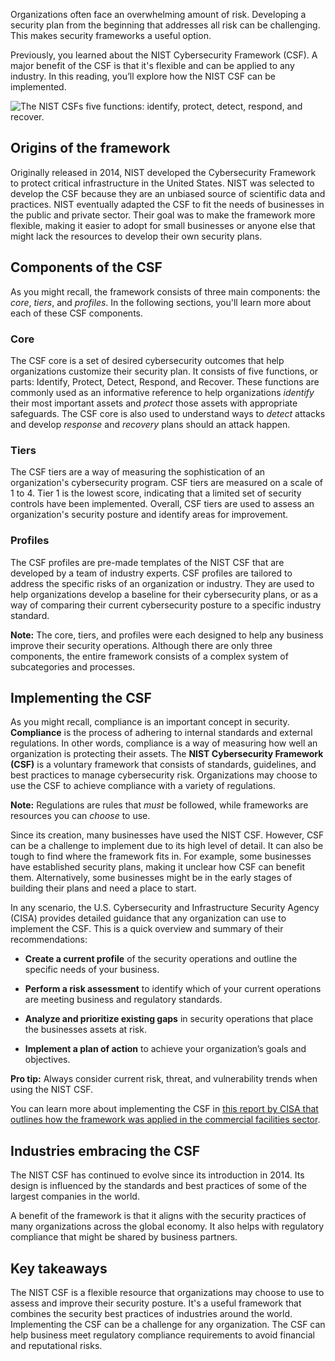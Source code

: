 Organizations often face an overwhelming amount of risk. Developing a security plan from the beginning that addresses all risk can be challenging. This makes security frameworks a useful option.

Previously, you learned about the NIST Cybersecurity Framework (CSF). A major benefit of the CSF is that it's flexible and can be applied to any industry. In this reading, you’ll explore how the NIST CSF can be implemented.

![The NIST CSFs five functions: identify, protect, detect, respond, and recover.](https://d3c33hcgiwev3.cloudfront.net/imageAssetProxy.v1/EkOObSH4SXm2So4UnlEsXg_61119b639bf84caeb75133fc91847df1_CS_V-037_S25G008-Edited.png?expiry=1701216000000&hmac=lRSoHKBozreC-Va9RoCKDA6enpgBgHdWDnxvhY79v4o)

## Origins of the framework

Originally released in 2014, NIST developed the Cybersecurity Framework to protect critical infrastructure in the United States. NIST was selected to develop the CSF because they are an unbiased source of scientific data and practices. NIST eventually adapted the CSF to fit the needs of businesses in the public and private sector. Their goal was to make the framework more flexible, making it easier to adopt for small businesses or anyone else that might lack the resources to develop their own security plans.

## Components of the CSF

As you might recall, the framework consists of three main components: the _core_, _tiers_, and _profiles_. In the following sections, you'll learn more about each of these CSF components.

### **Core**

The CSF core is a set of desired cybersecurity outcomes that help organizations customize their security plan. It consists of five functions, or parts: Identify, Protect, Detect, Respond, and Recover. These functions are commonly used as an informative reference to help organizations _identify_ their most important assets and _protect_ those assets with appropriate safeguards. The CSF core is also used to understand ways to _detect_ attacks and develop _response_ and _recovery_ plans should an attack happen.

### **Tiers**

The CSF tiers are a way of measuring the sophistication of an organization's cybersecurity program. CSF tiers are measured on a scale of 1 to 4. Tier 1 is the lowest score, indicating that a limited set of security controls have been implemented. Overall, CSF tiers are used to assess an organization's security posture and identify areas for improvement.

### **Profiles**

The CSF profiles are pre-made templates of the NIST CSF that are developed by a team of industry experts. CSF profiles are tailored to address the specific risks of an organization or industry. They are used to help organizations develop a baseline for their cybersecurity plans, or as a way of comparing their current cybersecurity posture to a specific industry standard.

**Note:** The core, tiers, and profiles were each designed to help any business improve their security operations. Although there are only three components, the entire framework consists of a complex system of subcategories and processes.

## Implementing the CSF

As you might recall, compliance is an important concept in security. **Compliance** is the process of adhering to internal standards and external regulations. In other words, compliance is a way of measuring how well an organization is protecting their assets. The **NIST Cybersecurity Framework (CSF)** is a voluntary framework that consists of standards, guidelines, and best practices to manage cybersecurity risk. Organizations may choose to use the CSF to achieve compliance with a variety of regulations.

**Note:** Regulations are rules that _must_ be followed, while frameworks are resources you can _choose_ to use.

Since its creation, many businesses have used the NIST CSF. However, CSF can be a challenge to implement due to its high level of detail. It can also be tough to find where the framework fits in. For example, some businesses have established security plans, making it unclear how CSF can benefit them. Alternatively, some businesses might be in the early stages of building their plans and need a place to start.

In any scenario, the U.S. Cybersecurity and Infrastructure Security Agency (CISA) provides detailed guidance that any organization can use to implement the CSF. This is a quick overview and summary of their recommendations:

- **Create a current profile** of the security operations and outline the specific needs of your business.
    
- **Perform a risk assessment** to identify which of your current operations are meeting business and regulatory standards.
    
- **Analyze and prioritize existing gaps** in security operations that place the businesses assets at risk.
    
- **Implement a plan of action** to achieve your organization’s goals and objectives.
    

**Pro tip:** Always consider current risk, threat, and vulnerability trends when using the NIST CSF. 

You can learn more about implementing the CSF in [this report by CISA that outlines how the framework was applied in the commercial facilities sector](https://www.cisa.gov/sites/default/files/publications/Commercial_Facilities_Sector_Cybersecurity_Framework_Implementation_Guidance_FINAL_508.pdf).

## Industries embracing the CSF

The NIST CSF has continued to evolve since its introduction in 2014. Its design is influenced by the standards and best practices of some of the largest companies in the world.

A benefit of the framework is that it aligns with the security practices of many organizations across the global economy. It also helps with regulatory compliance that might be shared by business partners.

## Key takeaways

The NIST CSF is a flexible resource that organizations may choose to use to assess and improve their security posture. It's a useful framework that combines the security best practices of industries around the world. Implementing the CSF can be a challenge for any organization. The CSF can help business meet regulatory compliance requirements to avoid financial and reputational risks.